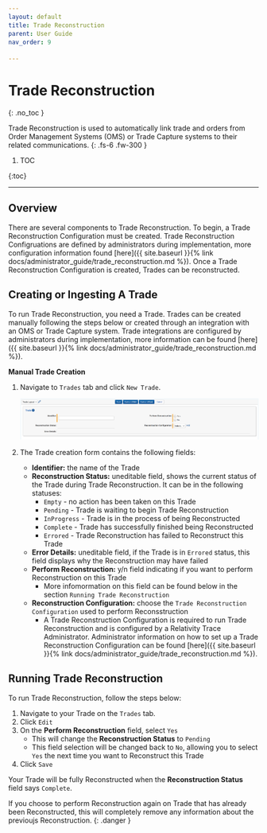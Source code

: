 ```yaml
---
layout: default
title: Trade Reconstruction
parent: User Guide
nav_order: 9

---
```


# Trade Reconstruction

{: .no_toc }

Trade Reconstruction is used to automatically link trade and orders from Order Management Systems (OMS) or Trade Capture systems to their related communications.
{: .fs-6 .fw-300 }

1. TOC

{:toc}

---

## Overview

There are several components to Trade Reconstruction. To begin, a Trade Reconstruction Configuration must be created. Trade Reconstruction Configruations are defined by administrators during implementation, more configuration information found [here]({{ site.baseurl }}{% link docs/administrator_guide/trade_reconstruction.md %}). Once a Trade Reconstruction Configuration is created, Trades can be reconstructed.



## Creating or Ingesting A Trade

To run Trade Reconstruction, you need a Trade. Trades can be created manually following the steps below or created through an integration with an OMS or Trade Capture system. Trade integrations are configured by administrators during implementation, more information can be found [here]({{ site.baseurl }}{% link docs/administrator_guide/trade_reconstruction.md %}).

**Manual Trade Creation**
1. Navigate to `Trades` tab and click `New Trade`.

   ![](media/trade_reconstruction/trade_layout.PNG)

2. The Trade creation form contains the following fields:

   - **Identifier:** the name of the Trade
   - **Reconstruction Status:** uneditable field, shows the current status of the Trade during Trade Reconstruction. It can be in the following statuses:
     - `Empty` - no action has been taken on this Trade
     - `Pending` - Trade is waiting to begin Trade Reconstruction
     - `InProgress` - Trade is in the process of being Reconstructed
     - `Complete` - Trade has successfully finished being Reconstructed
     - `Errored` - Trade Reconstruction has failed to Reconstruct this Trade
   - **Error Details:** uneditable field, if the Trade is in `Errored` status, this field displays why the Reconstruction may have failed
   - **Perform Reconstruction:** y/n field indicating if you want to perform Reconstruction on this Trade
     - More infomormation on this field can be found below in the section `Running Trade Reconstruction`
   - **Reconstruction Configuration:** choose the `Trade Reconstruction Configuration` used to perform Reconsstruction
     - A Trade Reconstruction Configuration is required to run Trade Reconstruction and is configured by a Relativity Trace Administrator. Administrator information on how to set up a Trade Reconstruction Configuration can be found [here]({{ site.baseurl }}{% link docs/administrator_guide/trade_reconstruction.md %}).



## Running Trade Reconstruction

To run Trade Reconstruction, follow the steps below:

1. Navigate to your Trade on the `Trades` tab.
2. Click `Edit`
3. On the **Perform Reconstruction** field, select `Yes`
   - This will change the **Reconstruction Status** to `Pending`
   - This field selection will be changed back to `No`, allowing you to select `Yes` the next time you want to Reconstruct this Trade
4. Click `Save`

Your Trade will be fully Reconstructed when the **Reconstruction Status** field says `Complete`.

If you choose to perform Reconstruction again on Trade that has already been Reconstructed, this will completely remove any information about the previoujs Reconstruction.
{: .danger }



